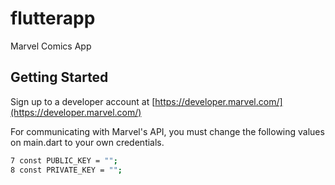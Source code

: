 # flutterapp

Marvel Comics App

## Getting Started

Sign up to a developer account at [https://developer.marvel.com/](https://developer.marvel.com/)

For communicating with Marvel's API, you must change the following values on main.dart to your own credentials.

```bash
7 const PUBLIC_KEY = "";
8 const PRIVATE_KEY = "";
```